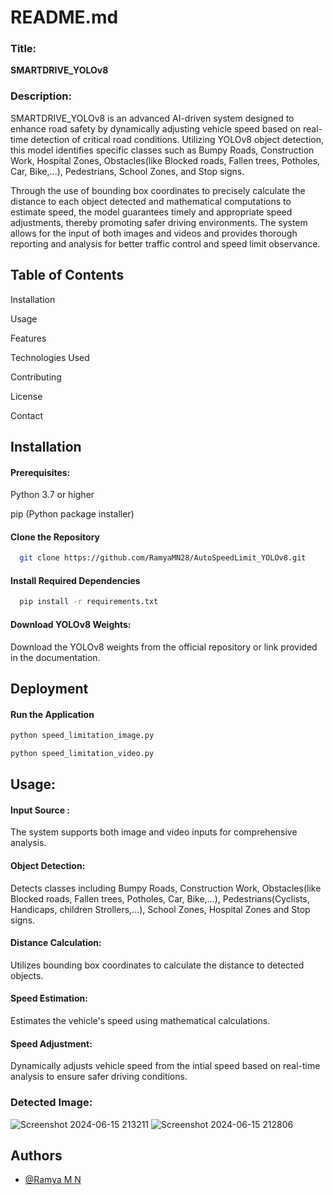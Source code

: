 
# README.md

### Title:
**SMARTDRIVE_YOLOv8**

### Description:
SMARTDRIVE_YOLOv8 is an advanced AI-driven system designed to enhance road safety by dynamically adjusting vehicle speed based on real-time detection of critical road conditions. Utilizing YOLOv8 object detection, this model identifies specific classes such as Bumpy Roads, Construction Work, Hospital Zones, Obstacles(like Blocked roads, Fallen trees, Potholes, Car, Bike,...), Pedestrians, School Zones, and Stop signs. 

Through the use of bounding box coordinates to precisely calculate the distance to each object detected and mathematical computations to estimate speed, the model guarantees timely and appropriate speed adjustments, thereby promoting safer driving environments. The system allows for the input of both images and videos and provides thorough reporting and analysis for better traffic control and speed limit observance.
## Table of Contents

Installation 

Usage

Features

Technologies Used

Contributing

License

Contact
## Installation

#### Prerequisites:
Python 3.7 or higher

pip (Python package installer)

#### Clone the Repository

```bash
  git clone https://github.com/RamyaMN28/AutoSpeedLimit_YOLOv8.git
```
####  Install Required Dependencies

```bash
  pip install -r requirements.txt

```

#### Download YOLOv8 Weights:

Download the YOLOv8 weights from the official repository or link provided in the documentation.


## Deployment


#### Run the Application
```bash
python speed_limitation_image.py

```
```bash
python speed_limitation_video.py

```
## Usage: 

#### Input Source :

The system supports both image and video inputs for comprehensive analysis.

#### Object Detection:

Detects classes including Bumpy Roads, Construction Work, Obstacles(like Blocked roads, Fallen trees, Potholes, Car, Bike,...), Pedestrians(Cyclists, Handicaps, children Strollers,...), School Zones, Hospital Zones and Stop signs. 

#### Distance Calculation:

Utilizes bounding box coordinates to calculate the distance to detected objects.

#### Speed Estimation:

Estimates the vehicle's speed using mathematical calculations.

#### Speed Adjustment:

Dynamically adjusts vehicle speed from the intial speed based on real-time analysis to ensure safer driving conditions.

### Detected Image:

![Screenshot 2024-06-15 213211](https://github.com/RamyaMN28/AutoSpeedLimit_YOLOv8/assets/122740354/c42332ab-6978-4ed2-8b20-0130a57b1085)
![Screenshot 2024-06-15 212806](https://github.com/RamyaMN28/AutoSpeedLimit_YOLOv8/assets/122740354/7a6ffe17-a1df-456b-ae75-55f9ebf746f8)

## Authors

- [@Ramya M N ](https://github.com/RamyaMN28/)


